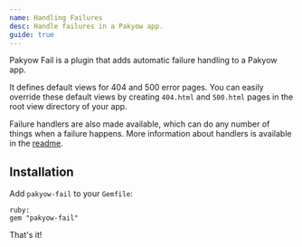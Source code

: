 ```yaml
---
name: Handling Failures
desc: Handle failures in a Pakyow app.
guide: true
---
```


Pakyow Fail is a plugin that adds automatic failure handling to a Pakyow app.

It defines default views for 404 and 500 error pages. You can easily override these default views by creating `404.html` and `500.html` pages in the root view directory of your app.

Failure handlers are also made available, which can do any number of things when a failure happens. More information about handlers is available in the [readme](https://github.com/metabahn/pakyow-fail#handlers).

## Installation

Add `pakyow-fail` to your `Gemfile`:

    ruby:
    gem "pakyow-fail"

That's it!
